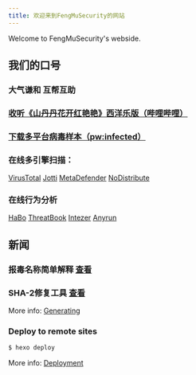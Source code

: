 ```yaml
---
title: 欢迎来到FengMuSecurity的网站
---
```


Welcome to FengMuSecurity's webside.


## 我们的口号

### 大气谦和 互帮互助

### [收听《山丹丹花开红艳艳》西洋乐版（哔哩哔哩）]( https://www.bilibili.com/video/BV1fT411w7Y5?share_source=copy_web&vd_source=d170321c549780daa8eecb0e5f1dfb4c)
### [下载多平台病毒样本（pw:infected）](https://pro.huang1111.cn/s/ZWNSy)


### 在线多引擎扫描：
[ VirusTotal](https://www.virustotal.com/#/home/upload)
[ Jotti](http://virusscan.jotti.org/)
[ MetaDefender](https://metadefender.opswat.com/#!/)
[ NoDistribute](https://nodistribute.com/)
### 在线行为分析
[ HaBo](https://habo.qq.com/)
[ ThreatBook](https://s.threatbook.cn/)
[  Intezer](https://analyze.intezer.com/#/)
[ Anyrun](https://app.any.run/)


## 新闻
### 报毒名称简单解释 [查看](virusname.html)
### SHA-2修复工具 [查看](fix.html)

More info: [Generating](https://hexo.io/docs/generating.html)

### Deploy to remote sites

```bash
$ hexo deploy
```

More info: [Deployment](https://hexo.io/docs/deployment.html)
